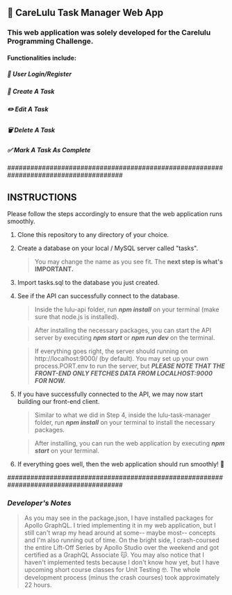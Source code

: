 ## :memo: CareLulu Task Manager Web App
### This web application was solely developed for the Carelulu Programming Challenge.
#### Functionalities include:
##### :information_desk_person: User Login/Register
##### :round_pushpin: Create A Task
##### :pencil2:	Edit A Task
##### :wastebasket: Delete A Task
##### :white_check_mark: Mark A Task As Complete

######################################################################################

## INSTRUCTIONS
Please follow the steps accordingly to ensure that the web application runs smoothly.

1) Clone this repository to any directory of your choice.
2) Create a database on your local / MySQL server called "tasks".
      > You may change the name as you see fit. The **next step is what's IMPORTANT.**
3) Import tasks.sql to the database you just created.
4) See if the API can successfully connect to the database.
   > Inside the lulu-api folder, run ***npm install*** on your terminal (make sure that node.js is installed).
   
   > After installing the necessary packages, you can start the API server by executing ***npm start*** or ***npm run dev*** 
   > on the terminal.

   > If everything goes right, the server should running on http://localhost:9000/ (by default). You may set up your own 
   > process.PORT.env to run the server, but ***PLEASE NOTE THAT THE FRONT-END ONLY FETCHES DATA FROM LOCALHOST:9000 FOR NOW.***
5) If you have successfully connected to the API, we may now start building our front-end client.
   > Similar to what we did in Step 4, inside the lulu-task-manager folder, run ***npm install*** on your terminal to install the
   > necessary packages.

   > After installing, you can run the web application by executing ***npm start*** on your terminal.
6) If everything goes well, then the web application should run smoothly! :partying_face:

######################################################################################

### ***Developer's Notes***
  > As you may see in the package.json, I have installed packages for Apollo GraphQL. I tried implementing it in my web application, but I still can't wrap my head around at some-- maybe most-- concepts and I'm also running out of time. On the bright side, I crash-coursed the entire Lift-Off Series by Apollo Studio over the weekend and got certified as a GraphQL Associate 😽. You may also notice that I haven't implemented tests because I don't know how yet, but I have upcoming short course classes for Unit Testing :nerd_face:. The whole development process (minus the crash courses) took approximately 22 hours.
